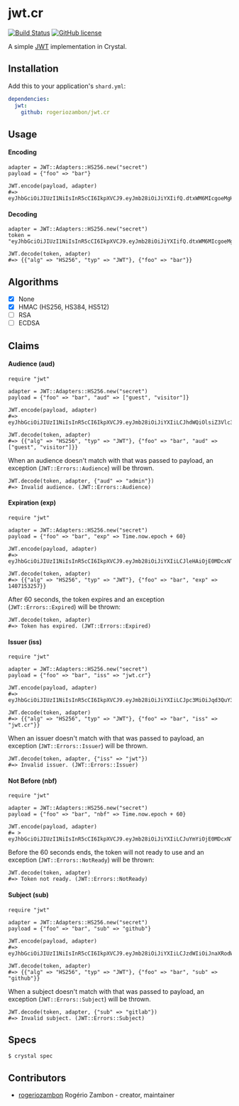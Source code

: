 # jwt.cr

[![Build Status](https://travis-ci.org/rogeriozambon/jwt.cr.svg?branch=master)](https://travis-ci.org/rogeriozambon/jwt.cr)
[![GitHub license](https://img.shields.io/badge/license-MIT-blue.svg)](https://raw.githubusercontent.com/rogeriozambon/jwt.cr/master/LICENSE)

A simple [JWT](https://jwt.io/) implementation in Crystal.

## Installation

Add this to your application's `shard.yml`:

```yaml
dependencies:
  jwt:
    github: rogeriozambon/jwt.cr
```

## Usage

#### Encoding

```crystal
adapter = JWT::Adapters::HS256.new("secret")
payload = {"foo" => "bar"}

JWT.encode(payload, adapter)
#=> eyJhbGciOiJIUzI1NiIsInR5cCI6IkpXVCJ9.eyJmb28iOiJiYXIifQ.dtxWM6MIcgoeMgH87tGvsNDY6cHWL6MGW4LeYvnm1JA
```

#### Decoding

```crystal
adapter = JWT::Adapters::HS256.new("secret")
token = "eyJhbGciOiJIUzI1NiIsInR5cCI6IkpXVCJ9.eyJmb28iOiJiYXIifQ.dtxWM6MIcgoeMgH87tGvsNDY6cHWL6MGW4LeYvnm1JA"

JWT.decode(token, adapter)
#=> {{"alg" => "HS256", "typ" => "JWT"}, {"foo" => "bar"}}
```

## Algorithms
* [x] None
* [x] HMAC (HS256, HS384, HS512)
* [ ] RSA
* [ ] ECDSA

## Claims

#### Audience (aud)

```crystal
require "jwt"

adapter = JWT::Adapters::HS256.new("secret")
payload = {"foo" => "bar", "aud" => ["guest", "visitor"]}

JWT.encode(payload, adapter)
#=> eyJhbGciOiJIUzI1NiIsInR5cCI6IkpXVCJ9.eyJmb28iOiJiYXIiLCJhdWQiOlsiZ3Vlc3QiLCJ2aXNpdG9yIl19.S5BkkjkhjagYET12wz4W2cF8ATF1iVfpJ9OvbjMdCRU

JWT.decode(token, adapter)
#=> {{"alg" => "HS256", "typ" => "JWT"}, {"foo" => "bar", "aud" => ["guest", "visitor"]}}
```

When an audience doesn't match with that was passed to payload, an exception (`JWT::Errors::Audience`) will be thrown.

```crystal
JWT.decode(token, adapter, {"aud" => "admin"})
#=> Invalid audience. (JWT::Errors::Audience)
```

#### Expiration (exp)

```crystal
require "jwt"

adapter = JWT::Adapters::HS256.new("secret")
payload = {"foo" => "bar", "exp" => Time.now.epoch + 60}

JWT.encode(payload, adapter)
#=> eyJhbGciOiJIUzI1NiIsInR5cCI6IkpXVCJ9.eyJmb28iOiJiYXIiLCJleHAiOjE0MDcxNTMyMzF9.ClzhXRBkpaJZw1QscBT_CD8yA1IQmWOTaokQn4fIGFc

JWT.decode(token, adapter)
#=> {{"alg" => "HS256", "typ" => "JWT"}, {"foo" => "bar", "exp" => 1407153257}}
```

After 60 seconds, the token expires and an exception (`JWT::Errors::Expired`) will be thrown:

```crystal
JWT.decode(token, adapter)
#=> Token has expired. (JWT::Errors::Expired)
```

#### Issuer (iss)

```crystal
require "jwt"

adapter = JWT::Adapters::HS256.new("secret")
payload = {"foo" => "bar", "iss" => "jwt.cr"}

JWT.encode(payload, adapter)
#=> eyJhbGciOiJIUzI1NiIsInR5cCI6IkpXVCJ9.eyJmb28iOiJiYXIiLCJpc3MiOiJqd3QuY3IifQ.4lj020gUcpRg0r_4n8L7ZSn28BcSWGBeF3I7BaBSDDY

JWT.decode(token, adapter)
#=> {{"alg" => "HS256", "typ" => "JWT"}, {"foo" => "bar", "iss" => "jwt.cr"}}
```

When an issuer doesn't match with that was passed to payload, an exception (`JWT::Errors::Issuer`) will be thrown.

```crystal
JWT.decode(token, adapter, {"iss" => "jwt"})
#=> Invalid issuer. (JWT::Errors::Issuer)
```

#### Not Before (nbf)

```crystal
require "jwt"

adapter = JWT::Adapters::HS256.new("secret")
payload = {"foo" => "bar", "nbf" => Time.now.epoch + 60}

JWT.encode(payload, adapter)
#= > eyJhbGciOiJIUzI1NiIsInR5cCI6IkpXVCJ9.eyJmb28iOiJiYXIiLCJuYmYiOjE0MDcxNTMyMDV9.s6PJj6dBxZPWpdzYjxw9h846x6IU05nRB41y43JNVMs
```

Before the 60 seconds ends, the token will not ready to use and an exception (`JWT::Errors::NotReady`) will be thrown:

```crystal
JWT.decode(token, adapter)
#=> Token not ready. (JWT::Errors::NotReady)
```

#### Subject (sub)

```crystal
require "jwt"

adapter = JWT::Adapters::HS256.new("secret")
payload = {"foo" => "bar", "sub" => "github"}

JWT.encode(payload, adapter)
#=> eyJhbGciOiJIUzI1NiIsInR5cCI6IkpXVCJ9.eyJmb28iOiJiYXIiLCJzdWIiOiJnaXRodWIifQ.7r7_7tV4xzrQN1atQ7OP7O7eRVtb1l37dIYBjv5yJvg

JWT.decode(token, adapter)
#=> {{"alg" => "HS256", "typ" => "JWT"}, {"foo" => "bar", "sub" => "github"}}
```

When a subject doesn't match with that was passed to payload, an exception (`JWT::Errors::Subject`) will be thrown.

```crystal
JWT.decode(token, adapter, {"sub" => "gitlab"})
#=> Invalid subject. (JWT::Errors::Subject)
```

## Specs

```
$ crystal spec
```

## Contributors

- [rogeriozambon](https://github.com/rogeriozambon) Rogério Zambon - creator, maintainer
